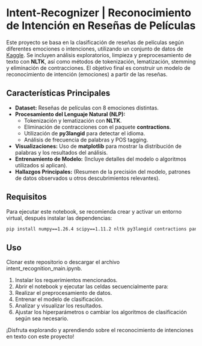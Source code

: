 # Intent-Recognizer | Reconocimiento de Intención en Reseñas de Películas

Este proyecto se basa en la clasificación de reseñas de películas según diferentes emociones o intenciones, utilizando un conjunto de datos de [Kaggle](https://www.kaggle.com/datasets/fahadrehman07/movie-reviews-and-emotion-dataset). Se incluyen análisis exploratorios, limpieza y preprocesamiento de texto con **NLTK**, así como métodos de tokenización, lematización, stemming y eliminación de contracciones. El objetivo final es construir un modelo de reconocimiento de intención (emociones) a partir de las reseñas.

## Características Principales

- **Dataset:** Reseñas de películas con 8 emociones distintas.
- **Procesamiento del Lenguaje Natural (NLP):**
  - Tokenización y lematización con **NLTK**.
  - Eliminación de contracciones con el paquete **contractions**.
  - Utilización de **py3langid** para detectar el idioma.
  - Análisis de frecuencia de palabras y POS tagging.
- **Visualizaciones:** Uso de **matplotlib** para mostrar la distribución de palabras y los resultados del análisis.
- **Entrenamiento de Modelo:** (Incluye detalles del modelo o algoritmos utilizados si aplican).
- **Hallazgos Principales:** (Resumen de la precisión del modelo, patrones de datos observados u otros descubrimientos relevantes).

## Requisitos

Para ejecutar este notebook, se recomienda crear y activar un entorno virtual, después instalar las dependencias:
```bash
pip install numpy==1.26.4 scipy==1.11.2 nltk py3langid contractions pandas matplotlib
```
## Uso

Clonar este repositorio o descargar el archivo intent_recognition_main.ipynb.
1. Instalar los requerimientos mencionados.
2. Abrir el notebook y ejecutar las celdas secuencialmente para:
3. Realizar el preprocesamiento de datos.
4. Entrenar el modelo de clasificación.
5. Analizar y visualizar los resultados.
6. Ajustar los hiperparámetros o cambiar los algoritmos de clasificación según sea necesario.
   
¡Disfruta explorando y aprendiendo sobre el reconocimiento de intenciones en texto con este proyecto!
